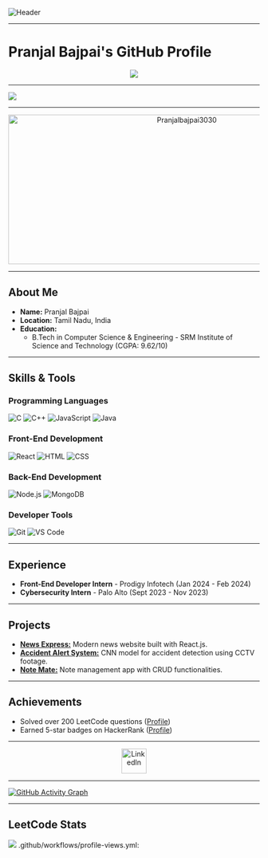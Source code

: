 ![Header](https://capsule-render.vercel.app/api?type=waving&color=0:0000FF,100:1E90FF&height=250&section=header&text=Hi,%20I'm%20Pranjal!&fontSize=60&fontColor=ffffff)

---

# **Pranjal Bajpai's GitHub Profile**  



<!-- Trophy Section -->
<p align="center">
  <img src="https://github-profile-trophy.vercel.app/?username=Pranjalbajpai3030&theme=onedark&column=-1" />
</p>

---

![](https://visitor-badge.glitch.me/badge?page_id=Pranjalbajpai3030.Pranjalbajpai3030)  

---

<!-- Header Section -->
<p align="center">
  <img src="https://socialify.git.ci/Pranjalbajpai3030/Pranjalbajpai3030/image?font=Source%20Code%20Pro&forks=1&issues=1&language=1&name=1&owner=1&pattern=Plus&pulls=1&stargazers=1&theme=Dark" alt="Pranjalbajpai3030" width="700" height="300" />
</p>

---

## **About Me**  
- **Name:** Pranjal Bajpai  
- **Location:** Tamil Nadu, India  
- **Education:**  
  - B.Tech in Computer Science & Engineering - SRM Institute of Science and Technology (CGPA: 9.62/10)  

---

## **Skills & Tools**  

### **Programming Languages**  
![C](https://img.shields.io/badge/C-00599C?style=for-the-badge&logo=c&logoColor=white)
![C++](https://img.shields.io/badge/C%2B%2B-00599C?style=for-the-badge&logo=c%2B%2B&logoColor=white)
![JavaScript](https://img.shields.io/badge/JavaScript-F7DF1E?style=for-the-badge&logo=javascript&logoColor=black)
![Java](https://img.shields.io/badge/Java-007396?style=for-the-badge&logo=java&logoColor=white)

### **Front-End Development**  
![React](https://img.shields.io/badge/React-61DAFB?style=for-the-badge&logo=react&logoColor=black)
![HTML](https://img.shields.io/badge/HTML5-E34F26?style=for-the-badge&logo=html5&logoColor=white)
![CSS](https://img.shields.io/badge/CSS3-1572B6?style=for-the-badge&logo=css3&logoColor=white)

### **Back-End Development**  
![Node.js](https://img.shields.io/badge/Node.js-339933?style=for-the-badge&logo=nodedotjs&logoColor=white)
![MongoDB](https://img.shields.io/badge/MongoDB-47A248?style=for-the-badge&logo=mongodb&logoColor=white)

### **Developer Tools**  
![Git](https://img.shields.io/badge/Git-F05032?style=for-the-badge&logo=git&logoColor=white)
![VS Code](https://img.shields.io/badge/VS%20Code-007ACC?style=for-the-badge&logo=visualstudiocode&logoColor=white)

---

## **Experience**  
- **Front-End Developer Intern** - Prodigy Infotech (Jan 2024 - Feb 2024)  
- **Cybersecurity Intern** - Palo Alto (Sept 2023 - Nov 2023)  

---

## **Projects**  
- [**News Express:**](https://github.com/Pranjalbajpai3030/News_Express) Modern news website built with React.js.  
- [**Accident Alert System:**](https://github.com/Pranjalbajpai3030/AI-ACCIDENT-DETECTION-MODEL) CNN model for accident detection using CCTV footage.  
- [**Note Mate:**](https://github.com/Pranjalbajpai3030/note_mate) Note management app with CRUD functionalities.  

---

## **Achievements**  
- Solved over 200 LeetCode questions ([Profile](https://leetcode.com/u/Pranjalbajpai30/))  
- Earned 5-star badges on HackerRank ([Profile](https://www.hackerrank.com/profile/pb6523))  

---

<!-- Social Links -->
<p align="center">
  <a href="http://www.linkedin.com/in/pranjal-bajpai30">
    <img alt="LinkedIn" width="50px" src="https://user-images.githubusercontent.com/43545812/144035037-0f415fc7-9f96-4517-a370-ccc6e78a714b.png" />
  </a>
</p>

---

<!-- Activity Graph -->
[![GitHub Activity Graph](https://github-readme-activity-graph.vercel.app/graph?username=Pranjalbajpai3030&theme=github-dark-dimmed&custom_title=Pranjal%20Bajpai's%20Activity%20Graph&hide_border=true)](https://github.com/ashutosh00710/github-readme-activity-graph)

---

<!-- LeetCode Stats -->
## **LeetCode Stats**  
![](https://leetcard.jacoblin.cool/Pranjalbajpai30?ext=heatmap)
.github/workflows/profile-views.yml: